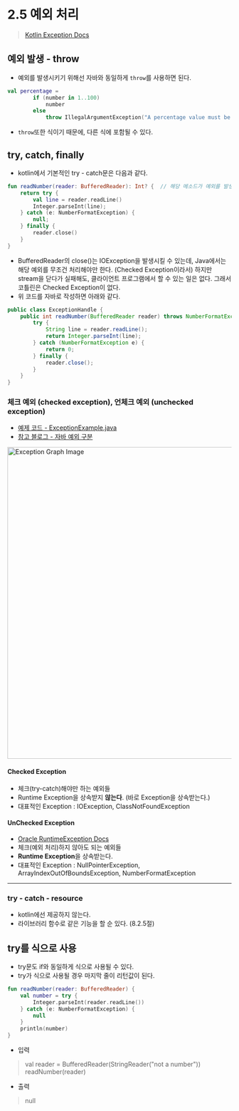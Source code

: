 # 2.5 예외 처리

> [Kotlin Exception Docs](https://kotlinlang.org/docs/exceptions.html)

## 예외 발생 - throw

- 예외를 발생시키기 위해선 자바와 동일하게 `throw`를 사용하면 된다.

```kotlin
val percentage =
        if (number in 1..100)
            number
        else
            throw IllegalArgumentException("A percentage value must be .....")
```

- `throw`또한 식이기 때문에, 다른 식에 포함될 수 있다.

## try, catch, finally

- kotlin에서 기본적인 try - catch문은 다음과 같다.

```kotlin
fun readNumber(reader: BufferedReader): Int? {  // 해당 메소드가 예외를 발생시킨다는 throws문이 없다
    return try {
        val line = reader.readLine()
        Integer.parseInt(line);
    } catch (e: NumberFormatException) {
        null;
    } finally {
        reader.close()
    }
}
```

- BufferedReader의 close()는 IOException을 발생시킬 수 있는데, Java에서는 해당 예외를 무조건 처리해야만 한다. (Checked Exception이라서)
  하지만 stream을 닫다가 실패해도, 클라이언트 프로그램에서 할 수 있는 일은 없다. 그래서 코틀린은 Checked Exception이 없다.
- 위 코드를 자바로 작성하면 아래와 같다.

```java
public class ExceptionHandle {
    public int readNumber(BufferedReader reader) throws NumberFormatException, IOException {
        try {
            String line = reader.readLine();
            return Integer.parseInt(line);
        } catch (NumberFormatException e) {
            return 0;
        } finally {
            reader.close();
        }
    }
}
```

### 체크 예외 (checked exception), 언체크 예외 (unchecked exception)

- [예제 코드 - ExceptionExample.java](ExceptionExample.java)
- [참고 블로그 - 자바 예외 구분](https://cheese10yun.github.io/checked-exception/)

<a href="https://madplay.github.io/post/java-checked-unchecked-exceptions"><img src="https://madplay.github.io/img/post/2019-03-02-java-checked-unchecked-exceptions-1.png" alt="Exception Graph Image" width="700" /></a>

#### Checked Exception

- 체크(try-catch)해야만 하는 예외들
- Runtime Exception을 상속받지 **않는다**. (바로 Exception을 상속받는다.)
- 대표적인 Exception : IOException, ClassNotFoundException

#### UnChecked Exception

- [Oracle RuntimeException Docs](https://docs.oracle.com/javase/7/docs/api/java/lang/RuntimeException.html)
- 체크(예외 처리)하지 않아도 되는 예외들
- **Runtime Exception**을 상속받는다.
- 대표적인 Exception : NullPointerException, ArrayIndexOutOfBoundsException, NumberFormatException

---

### try - catch - resource

- kotlin에선 제공하지 않는다.
- 라이브러리 함수로 같은 기능을 할 순 있다. (8.2.5절)

## try를 식으로 사용

- try문도 if와 동일하게 식으로 사용될 수 있다.
- try가 식으로 사용될 경우 마지막 줄이 리턴값이 된다.

```kotlin
fun readNumber(reader: BufferedReader) {
    val number = try {
        Integer.parseInt(reader.readLine())
    } catch (e: NumberFormatException) {
        null
    }
    println(number)
}
```

- 입력

> val reader = BufferedReader(StringReader("not a number")) <br>
> readNumber(reader)

- 출력

> null